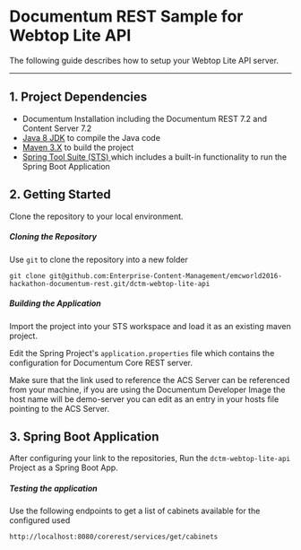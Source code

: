 # Documentum REST Sample for Webtop Lite API

The following guide describes how to setup your Webtop Lite API server.

---
## 1. Project Dependencies

* Documentum Installation including the Documentum REST 7.2 and Content Server 7.2
* [Java 8 JDK](http://www.oracle.com/technetwork/java/javase/downloads/jdk8-downloads-2133151.html) to compile the Java code
* [Maven 3.X](https://maven.apache.org/download.cgi) to build the project
* [Spring Tool Suite (STS) ](https://spring.io/tools/sts/all) which includes a built-in functionality to run the Spring Boot Application

## 2. Getting Started

Clone the repository to your local environment. 

##### Cloning the Repository

Use `git` to clone the repository into a new folder

    git clone git@github.com:Enterprise-Content-Management/emcworld2016-hackathon-documentum-rest.git/dctm-webtop-lite-api

##### Building the Application

Import the project into your STS workspace and load it as an existing maven project.

Edit the Spring Project's `application.properties` file which contains the configuration for Documentum Core REST server. 

Make sure that the link used to reference the ACS Server can be referenced from your machine, if you are using the Documentum Developer Image the host name will be demo-server you can edit as an entry in your hosts file pointing to the ACS Server.


## 3. Spring Boot Application

After configuring your link to the repositories, Run the `dctm-webtop-lite-api` Project as a Spring Boot App.



##### Testing the application

Use the following endpoints to get a list of cabinets available for the configured used

`http://localhost:8080/corerest/services/get/cabinets`





